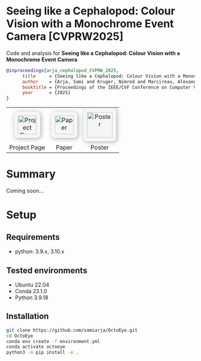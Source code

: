 # Seeing like a Cephalopod: Colour Vision with a Monochrome Event Camera [CVPRW2025]

Code and analysis for **Seeing like a Cephalopod: Colour Vision with a Monochrome Event Camera**

```bibtex
@inproceedings{arja_cephalopod_CVPRW_2025,
      title     = {Seeing like a Cephalopod: Colour Vision with a Monochrome Event Camera},
      author    = {Arja, Sami and Kruger, Nimrod and Marcireau, Alexandre and Ralph, Nicholas Owen and Afshar, Saeed and Cohen, Gregory},
      booktitle = {Proceedings of the IEEE/CVF Conference on Computer Vision and Pattern Recognition Workshop (CVPRW)},
      year      = {2025}
}
```

<table align="center">
  <tr>
    <td align="center" style="border:none;">
      <a href="https://samiarja.github.io/neuromorphic_octopus_eye/" target="_blank">
        <img src="./figures/octopus_7591652.ico" alt="Project Page" width="50" style="padding:10px; background-color: #f5f5f5; border-radius: 10px; box-shadow: 2px 2px 12px #aaa;">
      </a>
    </td>
    <td align="center" style="border:none;">
      <a href="https://arxiv.org/pdf/2504.10984" target="_blank">
        <img src="./figures/arxiv.jpeg" alt="Paper" width="50" style="padding:10px; background-color: #f5f5f5; border-radius: 10px; box-shadow: 2px 2px 12px #aaa;">
      </a>
    </td>
    <td align="center" style="border:none;">
      <a href="./figures/CVPR25_Neuromorphic_Cephalopod_Eye.pdf" target="_blank">
        <img src="./figures/poster_img.png" alt="Poster" width="68" style="padding:10px; background-color: #f5f5f5; border-radius: 10px; box-shadow: 2px 2px 12px #aaa;">
      </a>
    </td>
  </tr>
  <tr>
    <td align="center" style="border:none;">Project Page</td>
    <td align="center" style="border:none;">Paper</td>
    <td align="center" style="border:none;">Poster</td>
  </tr>
</table>



# Summary
Coming soon...


# Setup

## Requirements

- python: 3.9.x, 3.10.x

## Tested environments
- Ubuntu 22.04
- Conda 23.1.0
- Python 3.9.18

## Installation

```sh
git clone https://github.com/samiarja/OctoEye.git
cd OctoEye
conda env create -f environment.yml
conda activate octoeye
python3 -m pip install -e .
```

